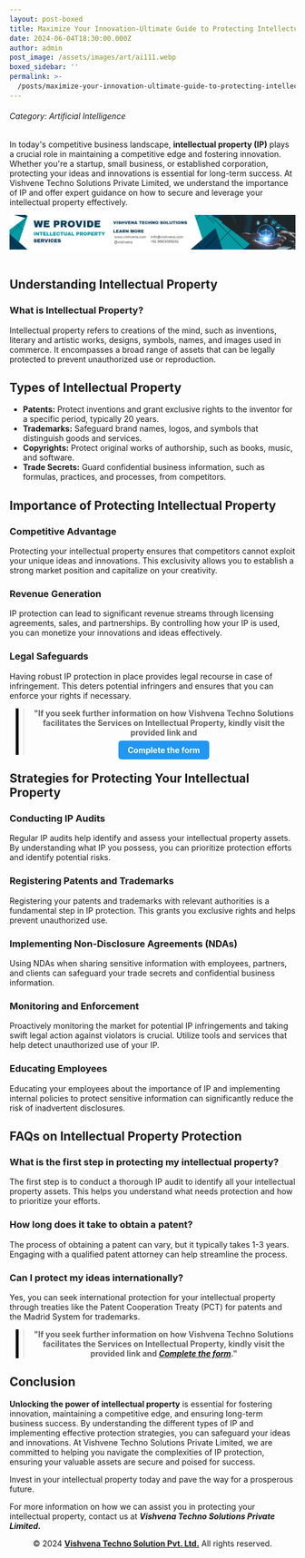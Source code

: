 ```yaml
---
layout: post-boxed
title: Maximize Your Innovation-Ultimate Guide to Protecting Intellectual Property
date: 2024-06-04T18:30:00.000Z
author: admin
post_image: /assets/images/art/ai111.webp
boxed_sidebar: ''
permalink: >-
  /posts/maximize-your-innovation-ultimate-guide-to-protecting-intellectual-property
---
```


###### Category: Artificial Intelligence

<html lang="en">
<head>
    <meta charset="UTF-8">
    <meta name="viewport" content="width=device-width, initial-scale=1.0">
    <meta name="description" content="Discover effective strategies for safeguarding your ideas and innovations with intellectual property protection.">
    <title>Maximize Your Innovation-Ultimate Guide to Protecting Intellectual Property</title>
</head>
<body>

<p>In today's competitive business landscape, <b>intellectual property (IP)</b> plays a crucial role in maintaining a competitive edge and fostering innovation. Whether you're a startup, small business, or established corporation, protecting your ideas and innovations is essential for long-term success. At Vishvene Techno Solutions Private Limited, we understand the importance of IP and offer expert guidance on how to secure and leverage your intellectual property effectively.</p>

<!-- Image Banner Ad -->

<a href="/contact">
<img src="/assets/images/art/ip ads a.webp" alt="inlinead" style="max-width:100%; height:auto;">
</a>
<br><br>
<article>

<h2>Understanding Intellectual Property</h2>
<h3>What is Intellectual Property?</h3>
<p>Intellectual property refers to creations of the mind, such as inventions, literary and artistic works, designs, symbols, names, and images used in commerce. It encompasses a broad range of assets that can be legally protected to prevent unauthorized use or reproduction.</p>
<h2>Types of Intellectual Property</h2>
<ul>
    <li><strong>Patents:</strong> Protect inventions and grant exclusive rights to the inventor for a specific period, typically 20 years.</li>
    <li><strong>Trademarks:</strong> Safeguard brand names, logos, and symbols that distinguish goods and services.</li>
	<li><strong>Copyrights:</strong> Protect original works of authorship, such as books, music, and software.</li>
	<li><strong>Trade Secrets:</strong> Guard confidential business information, such as formulas, practices, and processes, from competitors.</li>
</ul>

<h2>Importance of Protecting Intellectual Property</h2>
<h3>Competitive Advantage</h3>
<p>Protecting your intellectual property ensures that competitors cannot exploit your unique ideas and innovations. This exclusivity allows you to establish a strong market position and capitalize on your creativity.</p>

<h3>Revenue Generation</h3>
<p>IP protection can lead to significant revenue streams through licensing agreements, sales, and partnerships. By controlling how your IP is used, you can monetize your innovations and ideas effectively.</p>

<h3>Legal Safeguards</h3>
<p>Having robust IP protection in place provides legal recourse in case of infringement. This deters potential infringers and ensures that you can enforce your rights if necessary.</p>

<!-- Quote Ad with Button -->

<center>
<blockquote style="position:relative;">
<p><b style="font-size:1em;">"If you seek further information on how Vishvena Techno Solutions facilitates the Services on Intellectual Property, kindly visit the provided link and</b></p>
<div style="position:absolute; top:0; bottom:0; left:-15px; border-left:5px solid black;"></div>
<p><a href="/contact" style="background-color: #2196F3; color: white; padding: 8px 16px; text-decoration: none; border-radius: 5px; font-weight: bold;">Complete the form</a></p>
</blockquote>
</center>

<h2>Strategies for Protecting Your Intellectual Property</h2>
<h3>Conducting IP Audits</h3>
<p>Regular IP audits help identify and assess your intellectual property assets. By understanding what IP you possess, you can prioritize protection efforts and identify potential risks.</p>

<h3>Registering Patents and Trademarks</h3>
<p>Registering your patents and trademarks with relevant authorities is a fundamental step in IP protection. This grants you exclusive rights and helps prevent unauthorized use.</p>

<h3>Implementing Non-Disclosure Agreements (NDAs)</h3>
<p>Using NDAs when sharing sensitive information with employees, partners, and clients can safeguard your trade secrets and confidential business information.</p>

<h3>Monitoring and Enforcement</h3>
<p>Proactively monitoring the market for potential IP infringements and taking swift legal action against violators is crucial. Utilize tools and services that help detect unauthorized use of your IP.</p>

<h3>Educating Employees</h3>
<p>Educating your employees about the importance of IP and implementing internal policies to protect sensitive information can significantly reduce the risk of inadvertent disclosures.</p>

<h2>FAQs on Intellectual Property Protection</h2>
<h3>What is the first step in protecting my intellectual property?</h3>
<p>The first step is to conduct a thorough IP audit to identify all your intellectual property assets. This helps you understand what needs protection and how to prioritize your efforts.</p>

<h3>How long does it take to obtain a patent?</h3>
<p>The process of obtaining a patent can vary, but it typically takes 1-3 years. Engaging with a qualified patent attorney can help streamline the process.</p>

<h3>Can I protect my ideas internationally?</h3>
<p>Yes, you can seek international protection for your intellectual property through treaties like the Patent Cooperation Treaty (PCT) for patents and the Madrid System for trademarks.</p>

</article>

<!-- Quote Ad with link -->

<center>
<blockquote style="position:relative;">
<p><b style="font-size:1em;">"If you seek further information on how Vishvena Techno Solutions facilitates the Services on Intellectual Property, kindly visit the provided link and <a href="/contact"><i>Complete the form</i></a>."</b></p>
<div style="position:absolute; top:0; bottom:0; left:-15px; border-left:5px solid black;"></div>
</blockquote>
</center>

<h2>Conclusion</h2>
<p><b>Unlocking the power of intellectual property</b> is essential for fostering innovation, maintaining a competitive edge, and ensuring long-term business success. By understanding the different types of IP and implementing effective protection strategies, you can safeguard your ideas and innovations. At Vishvene Techno Solutions Private Limited, we are committed to helping you navigate the complexities of IP protection, ensuring your valuable assets are secure and poised for success.</p>

<p>Invest in your intellectual property today and pave the way for a prosperous future.</p>
<p>For more information on how we can assist you in protecting your intellectual property, contact us at <b><i>Vishvena Techno Solutions Private Limited.</i></b></p>

<footer>
    <center>
    <p>&copy; 2024 <a href="https://vishvena.com"><b>Vishvena Techno Solution Pvt. Ltd.</b></a> All rights reserved.</p>
    </center>
</footer>
</body>
</html>
